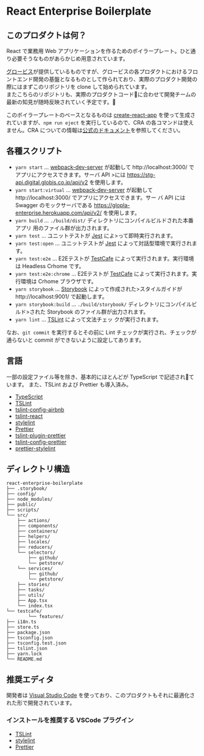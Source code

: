 # React Enterprise Boilerplate

## このプロダクトは何？
React で業務用 Web アプリケーションを作るためのボイラープレート。ひと通り必要そうなものがあらかじめ用意されています。

[グロービス](http://www.globis.co.jp/)が提供しているものですが、グロービスの各プロダクトにおけるフロントエンド開発の基盤となるものとして作られており、実際のプロダクト開発の際にはまずこのリポジトリを clone して始められています。  
またこちらのリポジトリも、実際のプロダクトコードに合わせて開発チームの最新の知見が随時反映されていく予定です。

このボイラープレートのベースとなるものは [create-react-app](https://github.com/facebookincubator/create-react-app) を使って生成されていますが、`npm run eject` を実行しているので、CRA の各コマンドは使えません。CRA についての情報は[公式のドキュメント](https://github.com/facebookincubator/create-react-app/blob/master/packages/react-scripts/template/README.md)を参照してください。

## 各種スクリプト
- `yarn start` …  [webpack-dev-server](https://github.com/webpack/webpack-dev-server) が起動して http://localhost:3000/ でアプリにアクセスできます。サーバ API >には https://stg-api.digital.globis.co.jp/api/v2 を使用します。
- `yarn start:virtual` …  [webpack-dev-server](https://github.com/webpack/webpack-dev-server) が起動して http://localhost:3000/ でアプリにアクセスできます。サー
バ API には  Swagger のモックサーバである https://glopla-enterprise.herokuapp.com/api/v2/ を使用します。
- `yarn build` …  `./build/dist/` ディレクトリにコンパイルビルドされた本番アプリ
用のファイル群が出力されます。
- `yarn test` …  ユニットテストが [Jest](https://facebook.github.io/jest/) によ>って即時実行されます。
- `yarn test:open` …  ユニットテストが [Jest](https://facebook.github.io/jest/) によって対話型環境で実行されます。
- `yarn test:e2e` …  E2Eテストが [TestCafe](https://devexpress.github.io/testcafe/) によって実行されます。実行環境は Headless Crhome です。
- `yarn test:e2e:chrome` …  E2Eテストが [TestCafe](https://devexpress.github.io/testcafe/) によって実行されます。実行環境は Crhome ブラウザです。
- `yarn storybook` …  [Storybook](https://storybook.js.org/) によって作成された>スタイルガイドが http://localhost:9001/ で起動します。
- `yarn storybook:build` …  `./build/storybook/` ディレクトリにコンパイルビルド>された Storybook のファイル群が出力されます。
- `yarn lint` …  [TSLint](https://palantir.github.io/tslint/) によって文法チェッ
クが実行されます。

なお、`git commit` を実行するとその前に Lint チェックが実行され、チェックが通らないと commit ができないように設定してあります。


## 言語
一部の設定ファイル等を除き、基本的にほとんどが TypeScript で記述されています。
また、TSLint および Prettier も導入済み。

- [TypeScript](https://www.typescriptlang.org/)
- [TSLint](https://palantir.github.io/tslint/)
- [tslint-config-airbnb](https://www.npmjs.com/package/tslint-config-airbnb)
- [tslint-react](https://www.npmjs.com/package/tslint-react)
- [stylelint](https://stylelint.io/)
- [Prettier](https://prettier.io/)
- [tslint-plugin-prettier](https://www.npmjs.com/package/tslint-plugin-prettier)
- [tslint-config-prettier](https://www.npmjs.com/package/tslint-config-prettier)
- [prettier-stylelint](https://www.npmjs.com/package/prettier-stylelint)


## ディレクトリ構造
```
react-enterprise-boilerplate
├── .storybook/
├── config/
├── node_modules/
├── public/
├── scripts/
└── src/
    ├── actions/
    ├── components/
    ├── containers/
    ├── helpers/
    ├── locales/
    ├── reducers/
    └── selectors/
        ├── github/
        └── petstore/
    └── services/
        ├── github/
        └── petstore/
    ├── stories/
    ├── tasks/
    ├── utils/
    ├── App.tsx
    └── index.tsx
└── testcafe/
        └── features/
├── i18n.ts
├── store.ts
├── package.json
├── tsconfig.json
├── tsconfig.test.json
├── tslint.json
├── yarn.lock
└── README.md
```

## 推奨エディタ

開発者は [Visual Studio Code](https://code.visualstudio.com/) を使っており、このプロダクトもそれに最適化された形で開発されています。

### インストールを推奨する VSCode プラグイン

- [TSLint](https://marketplace.visualstudio.com/items?itemName=eg2.tslint)
- [stylelint](https://marketplace.visualstudio.com/items?itemName=shinnn.stylelint)
- [Prettier](https://marketplace.visualstudio.com/items?itemName=esbenp.prettier-vscode)
